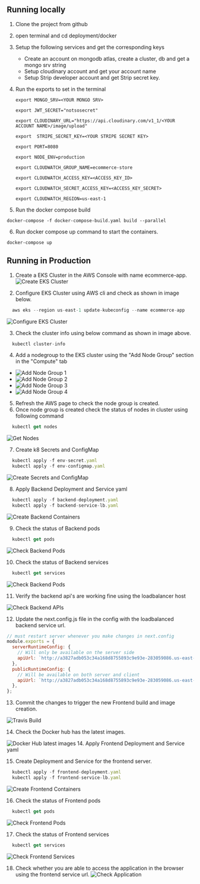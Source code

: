 ## Running locally

1. Clone the project from github
2. open terminal and cd deployment/docker
3. Setup the following services and get the corresponding keys
   - Create an account on mongodb atlas, create a cluster, db and get a mongo srv string
   - Setup cloudinary account and get your account name
   - Setup Strip developer account and get Strip secret key.
4. Run the exports to set in the terminal

   ```
   export MONGO_SRV=<YOUR MONGO SRV>

   export JWT_SECRET="notsosecret"

   export CLOUDINARY_URL="https://api.cloudinary.com/v1_1/<YOUR ACCOUNT NAME>/image/upload"

   export  STRIPE_SECRET_KEY=<YOUR STRIPE SECRET KEY>

   export PORT=8080

   export NODE_ENV=production

   export CLOUDWATCH_GROUP_NAME=ecommerce-store

   export CLOUDWATCH_ACCESS_KEY=<ACCESS_KEY_ID>

   export CLOUDWATCH_SECRET_ACCESS_KEY=<ACCESS_KEY_SECRET>

   export CLOUDWATCH_REGION=us-east-1

   ```

5. Run the docker compose build

```docker
docker-compose -f docker-compose-build.yaml build --parallel
```

6. Run docker compose up command to start the containers.

```docker
docker-compose up
```

## Running in Production

1. Create a EKS Cluster in the AWS Console with name ecommerce-app.
   ![Create EKS Cluster](screenshots/readme/readme-1.png)

2. Configure EKS Cluster using AWS cli and check as shown in image below.

```js
  aws eks --region us-east-1 update-kubeconfig --name ecommerce-app
```

![Configure EKS Cluster](screenshots/readme/readme-2.png)

3. Check the cluster info using below command as shown in image above.

```js
  kubectl cluster-info
```

4. Add a nodegroup to the EKS cluster using the "Add Node Group" section in the "Compute" tab

- ![Add Node Group 1](screenshots/readme/readme-3.png)
- ![Add Node Group 2](screenshots/readme/readme-4.png)
- ![Add Node Group 3](screenshots/readme/readme-5.png)
- ![Add Node Group 4](screenshots/readme/readme-6.png)

5. Refresh the AWS page to check the node group is created.
6. Once node group is created check the status of nodes in cluster using following command

```js
  kubectl get nodes
```

![Get Nodes](screenshots/readme/readme-7.png)

7. Create k8 Secrets and ConfigMap

```js
  kubectl apply -f env-secret.yaml
  kubectl apply -f env-configmap.yaml
```

![Create Secrets and ConfigMap](screenshots/readme/readme-8.png)

8. Apply Backend Deployment and Service yaml

```js
  kubectl apply -f backend-deployment.yaml
  kubectl apply -f backend-service-lb.yaml
```

![Create Backend Containers](screenshots/readme/readme-9.png)

9. Check the status of Backend pods

```js
  kubectl get pods
```

![Check Backend Pods](screenshots/readme/readme-10.png)

10. Check the status of Backend services

```js
  kubectl get services
```

![Check Backend Pods](screenshots/readme/readme-11.png)

11. Verify the backend api's are working fine using the loadbalancer host

![Check Backend APIs](screenshots/readme/readme-12.png)

12. Update the next.config.js file in the config with the loadbalanced backend service url.

```js
// must restart server whenever you make changes in next.config
module.exports = {
  serverRuntimeConfig: {
    // Will only be available on the server side
    apiUrl: `http://a3827adb053c34a168d8755893c9e93e-283059086.us-east-1.elb.amazonaws.com:8080`,
  },
  publicRuntimeConfig: {
    // Will be available on both server and client
    apiUrl: `http://a3827adb053c34a168d8755893c9e93e-283059086.us-east-1.elb.amazonaws.com:8080`,
  },
};
```

13. Commit the changes to trigger the new Frontend build and image creation.

![Travis Build](screenshots/readme/readme-13.png)

14. Check the Docker hub has the latest images.

![Docker Hub latest images](screenshots/readme/readme-14.png) 14. Apply Frontend Deployment and Service yaml

15. Create Deployment and Service for the frontend server.

```js
  kubectl apply -f frontend-deployment.yaml
  kubectl apply -f frontend-service-lb.yaml
```

![Create Frontend Containers](screenshots/readme/readme-15.png)

16. Check the status of Frontend pods

```js
  kubectl get pods
```

![Check Frontend Pods](screenshots/readme/readme-17.png)

17. Check the status of Frontend services

```js
  kubectl get services
```

![Check Frontend Services](screenshots/readme/readme-18.png)

18. Check whether you are able to access the application in the browser using the frontend service url.
    ![Check Application](screenshots/readme/readme-16.png)
